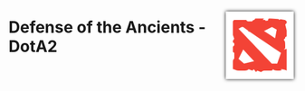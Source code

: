 <img src="logo.png" width="120px" align="right" display="block" style="padding-top: 2em; -webkit-filter: drop-shadow(0px 0px 3px #111);">

Defense of the Ancients - DotA2
=====================================================


